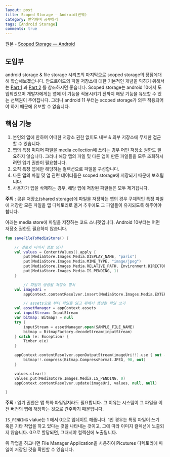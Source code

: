 ```yaml
---
layout: post
title: Scoped Storage — Android(번역)
category: 번역하며 공부하기
tags: [Android Storage]
comments: true
---
```


원본 - [Scoped Storage — Android](https://kalaiselvan369.medium.com/scoped-storage-android-ee9a3926c975)

## 도입부

android storage & file storage 시리즈의 마지막으로 scoped storage의 장점에대해 학습해보겠습니다. 안드로이드의 파일 저장소에 대한 기본적인 개념을 익히기 위해서는 [Part 1](https://wooooooak.github.io/%EB%B2%88%EC%97%AD%ED%95%98%EB%A9%B0%20%EA%B3%B5%EB%B6%80%ED%95%98%EA%B8%B0/2021/01/19/Android-Storage-&-Scoped-Storage/) 과 [Part 2](https://wooooooak.github.io/%EB%B2%88%EC%97%AD%ED%95%98%EB%A9%B0%20%EA%B3%B5%EB%B6%80%ED%95%98%EA%B8%B0/2021/01/23/Android-File-Storage-&-File-Provider/) 를 참조하시면 좋습니다. Scoped storage는 android 10에서 도입되었으며 개발자에게는 앱에 이 기능을 적용시키기 전까지 해당 기능을 유보할 수 있는 선택권이 주어집니다. 그러나 android 11 부터는 scoped storage가 의무 적용되어야 하기 때문에 유보할 수 없습니다.

## 핵심 기능

1. 본인의 앱에 한하여 어떠한 저장소 권한 없이도 내부 & 외부 저장소에 무제한 접근할 수 있습니다.
2. 앱의 특정 미디어 파일을 media collection에 쓰려는 경우 어떤 저장소 권한도 필요하지 않습니다. 그러나 해당 앱의 파일 및 다른 앱이 만든 파일들을 모두 조회하시려면 읽기 권한이 필요합니다.
3. 오직 특정 앱에만 해당하는 컬렉션으로 파일을 구성합니다.
4. 다른 앱의 파일 및 앱 관련 데이터들은 scoped storage에 저장되기 때문에 보호됩니다.
5. 사용자가 앱을 삭제하는 경우, 해당 앱에 저장된 파일들은 모두 제거됩니다.

**주의** : 공유 저장소(shared storage)에 파일을 저장하는 앱의 경우 구체적인 특정 파일에 저장한 모든 파일을 앱 디렉토리로 옮겨 추후에도 그 파일들이 유지되도록 해주어야 합니다.

아래는 media store에 파일을 저장하는 코드 스니펫입니다. Android 10부터는 어떤 저장소 권한도 필요하지 않습니다.

```kotlin
fun saveFileToMediaStore() {

    // 경로와 이미지 정보 명시
    val values = ContentValues().apply {
        put(MediaStore.Images.Media.DISPLAY_NAME, "paris")
        put(MediaStore.Images.Media.MIME_TYPE, "image/jpeg")
        put(MediaStore.Images.Media.RELATIVE_PATH, Environment.DIRECTORY_PICTURES)
        put(MediaStore.Images.Media.IS_PENDING, 1)
    }

		// 파일이 생성될 저장소 명시
    val imageUri =
        appContext.contentResolver.insert(MediaStore.Images.Media.EXTERNAL_CONTENT_URI, values)

		// assets으로 부터 파일을 읽고 위에서 생성한 파일 쓰기
    val assetManager = appContext.assets
    val inputStream: InputStream
    var bitmap: Bitmap? = null
    try {
        inputStream = assetManager.open(SAMPLE_FILE_NAME)
        bitmap = BitmapFactory.decodeStream(inputStream)
    } catch (e: Exception) {
        Timber.e(e)
    }

    appContext.contentResolver.openOutputStream(imageUri!!).use { out ->
        bitmap!!.compress(Bitmap.CompressFormat.JPEG, 90, out)
    }

    values.clear()
    values.put(MediaStore.Images.Media.IS_PENDING, 0)
    appContext.contentResolver.update(imageUri, values, null, null)

}
```

**주의** : 읽기 권한은 앱 특화 파일일지라도 필요합니다. 그 이유는 시스템이 그 파일을 이전 버전의 앱에 해당하는 것으로 간주하기 때문입니다.

`IS_PENDING` vlalue는 1 에서 0으로 업데이트 해줍니다. 1인 경우는 특정 파일이 쓰기 혹은 기타 작업을 하고 있다는 것을 나타내는 것이고, 그에 따라 이미지 컬렉션에 노출되지 않습니다. 0으로 할당되면, 그때서야 컬렉션에 노출됩니다.

위 작업을 하고나면 File Manager Application을 사용하여 Picutures 디렉토리에 파일이 저장된 것을 확인할 수 있습니다.
